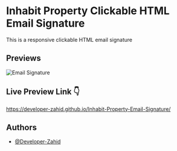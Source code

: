 # Inhabit Property Clickable HTML Email Signature

This is a responsive clickable HTML email signature


## Previews

![Email Signature](https://developer-zahid.github.io/Inhabit-Property-Email-Signature/images/preview.png)


## Live Preview Link 👇

https://developer-zahid.github.io/Inhabit-Property-Email-Signature/


## Authors

- [@Developer-Zahid](https://github.com/Developer-Zahid)